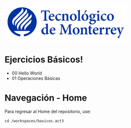 ![Tec de Monterrey](images/logotecmty.png)
# Ejercicios Básicos!

- 00 Hello World
- 01 Operaciones Básicas

# Navegación - Home
Para regresar al Home del repositorio, use:

```
cd /workspaces/basicos.act3